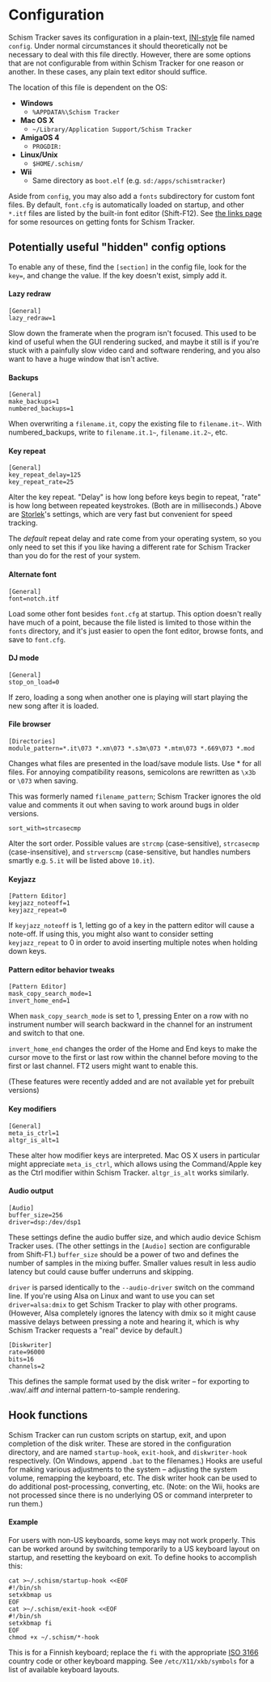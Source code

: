 # Configuration

Schism Tracker saves its configuration in a plain-text, [INI-style](http://en.wikipedia.org/wiki/INI_file) file named `config`. Under normal circumstances it should theoretically not be necessary to deal with this file directly. However, there are some options that are not configurable from within Schism Tracker for one reason or another. In these cases, any plain text editor should suffice.

The location of this file is dependent on the OS:

- **Windows**
  - `%APPDATA%\Schism Tracker`
- **Mac OS X**
  - `~/Library/Application Support/Schism Tracker`
- **AmigaOS 4**
  - `PROGDIR:`
- **Linux/Unix**
  - `$HOME/.schism/`
- **Wii**
  - Same directory as `boot.elf` (e.g. `sd:/apps/schismtracker`)

Aside from `config`, you may also add a `fonts` subdirectory for custom font files. By default, `font.cfg` is automatically loaded on startup, and other `*.itf` files are listed by the built-in font editor (Shift-F12). See [the links page](https://github.com/jangler/schismtracker/wiki/Links) for some resources on getting fonts for Schism Tracker.

## Potentially useful "hidden" config options

To enable any of these, find the `[section]` in the config file, look for the `key=`, and change the value. If the key doesn't exist, simply add it.

#### Lazy redraw

    [General]
    lazy_redraw=1

Slow down the framerate when the program isn't focused. This used to be kind of useful when the GUI rendering sucked, and maybe it still is if you're stuck with a painfully slow video card and software rendering, and you also want to have a huge window that isn't active.

#### Backups

    [General]
    make_backups=1
    numbered_backups=1

When overwriting a `filename.it`, copy the existing file to `filename.it~`. With numbered_backups, write to `filename.it.1~`, `filename.it.2~`, etc.

#### Key repeat

    [General]
    key_repeat_delay=125
    key_repeat_rate=25

Alter the key repeat. "Delay" is how long before keys begin to repeat, "rate" is how long between repeated keystrokes. (Both are in milliseconds.) Above are [Storlek](https://github.com/jangler/schismtracker/wiki/Storlek)'s settings, which are very fast but convenient for speed tracking.

The *default* repeat delay and rate come from your operating system, so you only need to set this if you like having a different rate for Schism Tracker than you do for the rest of your system.

#### Alternate font

    [General]
    font=notch.itf

Load some other font besides `font.cfg` at startup. This option doesn't really have much of a point, because the file listed is limited to those within the `fonts` directory, and it's just easier to open the font editor, browse fonts, and save to `font.cfg`.

#### DJ mode

    [General]
    stop_on_load=0

If zero, loading a song when another one is playing will start playing the new song after it is loaded.

#### File browser

    [Directories]
    module_pattern=*.it\073 *.xm\073 *.s3m\073 *.mtm\073 *.669\073 *.mod

Changes what files are presented in the load/save module lists. Use * for all files. For annoying compatibility reasons, semicolons are rewritten as `\x3b` or `\073` when saving.

This was formerly named `filename_pattern`; Schism Tracker ignores the old value and comments it out when saving to work around bugs in older versions.

    sort_with=strcasecmp

Alter the sort order. Possible values are `strcmp` (case-sensitive), `strcasecmp` (case-insensitive), and `strverscmp` (case-sensitive, but handles numbers smartly e.g. `5.it` will be listed above `10.it`).

#### Keyjazz

    [Pattern Editor]
    keyjazz_noteoff=1
    keyjazz_repeat=0

If `keyjazz_noteoff` is 1, letting go of a key in the pattern editor will cause a note-off. If using this, you might also want to consider setting `keyjazz_repeat` to 0 in order to avoid inserting multiple notes when holding down keys.

#### Pattern editor behavior tweaks

    [Pattern Editor]
    mask_copy_search_mode=1
    invert_home_end=1

When `mask_copy_search_mode` is set to 1, pressing Enter on a row with no instrument number will search backward in the channel for an instrument and switch to that one.

`invert_home_end` changes the order of the Home and End keys to make the cursor move to the first or last row within the channel before moving to the first or last channel. FT2 users might want to enable this.

(These features were recently added and are not available yet for prebuilt versions)

#### Key modifiers

    [General]
    meta_is_ctrl=1
    altgr_is_alt=1

These alter how modifier keys are interpreted. Mac OS X users in particular might appreciate `meta_is_ctrl`, which allows using the Command/Apple key as the Ctrl modifier within Schism Tracker. `altgr_is_alt` works similarly.

#### Audio output

    [Audio]
    buffer_size=256
    driver=dsp:/dev/dsp1

These settings define the audio buffer size, and which audio device Schism Tracker uses. (The other settings in the `[Audio]` section are configurable from Shift-F1.) `buffer_size` should be a power of two and defines the number of samples in the mixing buffer. Smaller values result in less audio latency but could cause buffer underruns and skipping.

`driver` is parsed identically to the `--audio-driver` switch on the command line. If you're using Alsa on Linux and want to use you can set `driver=alsa:dmix` to get Schism Tracker to play with other programs. (However, Alsa completely ignores the latency with dmix so it might cause massive delays between pressing a note and hearing it, which is why Schism Tracker requests a "real" device by default.)

    [Diskwriter]
    rate=96000
    bits=16
    channels=2

This defines the sample format used by the disk writer – for exporting to .wav/.aiff *and* internal pattern-to-sample rendering.

## Hook functions

Schism Tracker can run custom scripts on startup, exit, and upon completion of the disk writer. These are stored in the configuration directory, and are named `startup-hook`, `exit-hook`, and `diskwriter-hook` respectively. (On Windows, append `.bat` to the filenames.) Hooks are useful for making various adjustments to the system – adjusting the system volume, remapping the keyboard, etc. The disk writer hook can be used to do additional post-processing, converting, etc. (Note: on the Wii, hooks are not processed since there is no underlying OS or command interpreter to run them.)

#### Example

For users with non-US keyboards, some keys may not work properly. This can be worked around by switching temporarily to a US keyboard layout on startup, and resetting the keyboard on exit. To define hooks to accomplish this:

    cat >~/.schism/startup-hook <<EOF
    #!/bin/sh
    setxkbmap us
    EOF
    cat >~/.schism/exit-hook <<EOF
    #!/bin/sh
    setxkbmap fi
    EOF
    chmod +x ~/.schism/*-hook

This is for a Finnish keyboard; replace the `fi` with the appropriate [ISO 3166](http://www.wikipedia.org/wiki/ISO%203166-1%20alpha-2) country code or other keyboard mapping. See `/etc/X11/xkb/symbols` for a list of available keyboard layouts.
